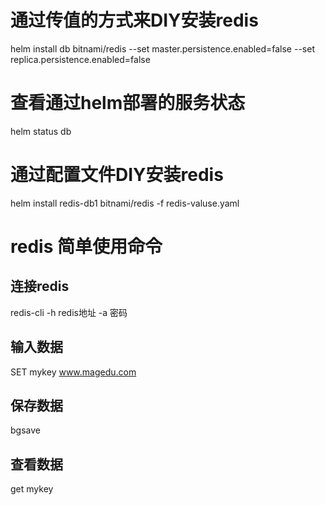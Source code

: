 # 通过传值的方式来DIY安装redis
helm install db bitnami/redis --set master.persistence.enabled=false --set replica.persistence.enabled=false
# 查看通过helm部署的服务状态
helm status db
# 通过配置文件DIY安装redis
 helm install redis-db1 bitnami/redis -f redis-valuse.yaml

 # redis 简单使用命令
 ## 连接redis
 redis-cli -h redis地址 -a 密码

 ## 输入数据
 SET mykey www.magedu.com

 ## 保存数据
 bgsave

 ## 查看数据
 get mykey
